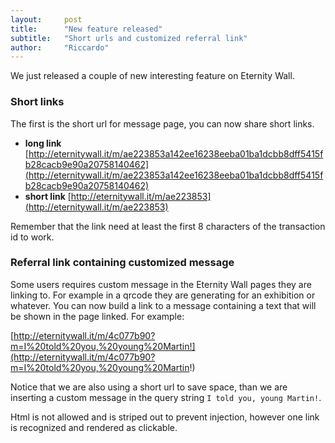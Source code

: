```yaml
---
layout:     post
title:      "New feature released"
subtitle:   "Short urls and customized referral link"
author:     "Riccardo"
---
```



We just released a couple of new interesting feature on Eternity Wall.


### Short links


The first is the short url for message page, you can now share short links.

* **long link** [http://eternitywall.it/m/ae223853a142ee16238eeba01ba1dcbb8dff5415fb28cacb9e90a20758140462](http://eternitywall.it/m/ae223853a142ee16238eeba01ba1dcbb8dff5415fb28cacb9e90a20758140462)
* **short link** [http://eternitywall.it/m/ae223853](http://eternitywall.it/m/ae223853)

Remember that the link need at least the first 8 characters of the transaction id to work.


### Referral link containing customized message


Some users requires custom message in the Eternity Wall pages they are linking to. For example in a qrcode they are generating for an exhibition or whatever.
You can now build a link to a message containing a text that will be shown in the page linked. For example:

[http://eternitywall.it/m/4c077b90?m=I%20told%20you,%20young%20Martin!](http://eternitywall.it/m/4c077b90?m=I%20told%20you,%20young%20Martin!)

Notice that we are also using a short url to save space, than we are inserting a custom message in the query string `I told you, young Martin!`.

Html is not allowed and is striped out to prevent injection, however one link is recognized and rendered as clickable.
